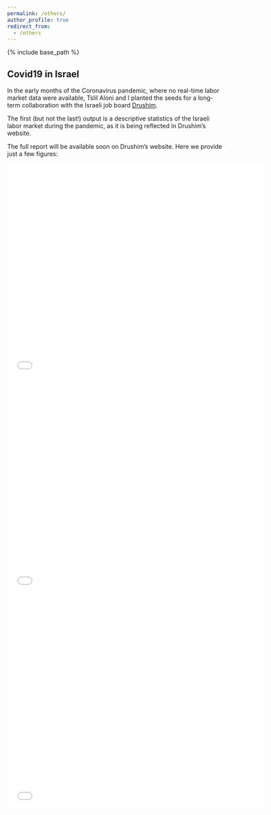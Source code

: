 ```yaml
---
permalink: /others/
author_profile: true
redirect_from:
  - /others
---
```


{% include base_path %}

## Covid19 in Israel

In the early months of the Coronavirus pandemic, where no real-time labor market data were available, Tslil Aloni and I planted the seeds for a long-term collaboration with the Israeli job board [Drushim](https://www.drushim.co.il/?ref=198&gclid=Cj0KCQiA5vb-BRCRARIsAJBKc6LCTqC58lQR2Quyk3jHGA8P2BH81-GFFFZYR7FbUFbXgg7WPMYAwW8aAk18EALw_wcB).

The first (but not the last!) output is a descriptive statistics of the Israeli labor market during the pandemic, as it is being reflected in Drushim’s website.

The full report will be available soon on Drushim’s website. Here we provide just a few figures:

<iframe width="600" display:block margin:auto height="500" frameborder="0" scrolling="no" src="//plotly.com/~tslilaloni/342.embed"></iframe>

<iframe width="600" align="center" height="500" frameborder="0" scrolling="no" src="//plotly.com/~tslilaloni/336.embed"></iframe>

<iframe width="600" height="500" frameborder="0" scrolling="no" src="//plotly.com/~tslilaloni/340.embed"></iframe>


<!---
comment
-->

